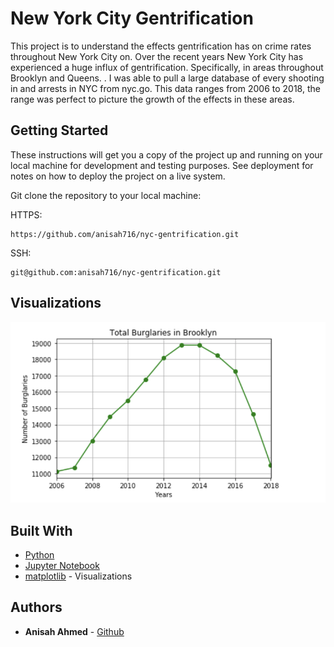 # New York City Gentrification 

This project is to understand the  effects  gentrification has on crime rates throughout New York City on. Over the recent years New York City has experienced a huge influx of gentrification. Specifically, in areas throughout Brooklyn and Queens.  . I was able to pull a large database of every shooting in and arrests in NYC from nyc.go. This data ranges from 2006 to 2018, the range was perfect to picture the growth of the effects in these areas. 

## Getting Started

These instructions will get you a copy of the project up and running on your local machine for development and testing purposes. See deployment for notes on how to deploy the project on a live system.

Git clone the repository to your local machine:

HTTPS:
```
https://github.com/anisah716/nyc-gentrification.git
```
SSH:
```
git@github.com:anisah716/nyc-gentrification.git
```

## Visualizations

![Image of Graphs](https://github.com/anisah716/nyc-gentrification/blob/master/image1.png)


## Built With

* [Python](https://www.python.org)
* [Jupyter Notebook](https://jupyter.org)
* [matplotlib](https://matplotlib.org) - Visualizations 

## Authors

* **Anisah Ahmed**  - [Github](https://github.com/anisah716)


